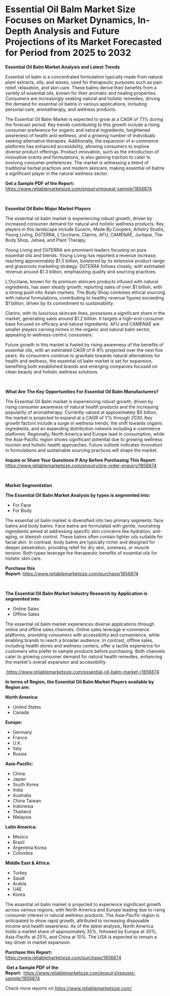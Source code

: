 <p><h1>Essential Oil Balm Market Size Focuses on Market Dynamics, In-Depth Analysis and Future Projections of its Market Forecasted for Period from 2025 to 2032</h1></p><p><strong>Essential Oil Balm Market Analysis and Latest Trends</strong></p>
<p><p>Essential oil balm is a concentrated formulation typically made from natural plant extracts, oils, and waxes, used for therapeutic purposes such as pain relief, relaxation, and skin care. These balms derive their benefits from a variety of essential oils, known for their aromatic and healing properties. Consumers are increasingly seeking natural and holistic remedies, driving the demand for essential oil balms in various applications, including personal care, aromatherapy, and wellness products.</p><p>The Essential Oil Balm Market is expected to grow at a CAGR of 7.1% during the forecast period. Key trends contributing to this growth include a rising consumer preference for organic and natural ingredients, heightened awareness of health and wellness, and a growing number of individuals seeking alternative therapies. Additionally, the expansion of e-commerce platforms has enhanced accessibility, allowing consumers to explore diverse product offerings. Product innovation, such as the introduction of innovative scents and formulations, is also gaining traction to cater to evolving consumer preferences. The market is witnessing a blend of traditional herbal practices and modern skincare, making essential oil balms a significant player in the natural wellness sector.</p></p>
<p><strong>Get a Sample PDF of the Report:&nbsp;</strong> <a href="https://www.reliablemarketsize.com/enquiry/request-sample/1856874?utm_campaign=3431&utm_medium=2&utm_source=Github&utm_content=ia&utm_term=04042025&utm_id=essential-oil-balm">https://www.reliablemarketsize.com/enquiry/request-sample/1856874</a></p>
<p>&nbsp;</p>
<p><strong>Essential Oil Balm Major Market Players</strong></p>
<p><p>The essential oil balm market is experiencing robust growth, driven by increased consumer demand for natural and holistic wellness products. Key players in this landscape include Eucerin, Made By Coopers, Artistry Studio, Young Living, DōTERRA, L'Occitane, Clarins, AFU, CAMENAE, Jurlique, The Body Shop, Jahwa, and Plant Therapy.</p><p>Young Living and DōTERRA are prominent leaders focusing on pure essential oils and blends. Young Living has reported a revenue increase, reaching approximately $1.5 billion, bolstered by its extensive product range and grassroots marketing strategy. DōTERRA follows closely, with estimated revenue around $1.3 billion, emphasizing quality and sourcing practices.</p><p>L'Occitane, known for its premium skincare products infused with natural ingredients, has seen steady growth, reporting sales of over $1 billion, with a strong push into Asian markets. The Body Shop combines ethical sourcing with natural formulations, contributing to healthy revenue figures exceeding $1 billion, driven by its commitment to sustainability.</p><p>Clarins, with its luxurious skincare lines, possesses a significant share in the market, generating sales around $1.2 billion. It targets a high-end consumer base focused on efficacy and natural ingredients. AFU and CAMENAE are smaller players carving niches in the organic and natural balm sector, appealing to wellness-centric consumers.</p><p>Future growth in this market is fueled by rising awareness of the benefits of essential oils, with an estimated CAGR of 6-8% projected over the next five years. As consumers continue to gravitate towards natural alternatives for health and wellness, the essential oil balm market is set for expansion, benefiting both established brands and emerging companies focused on clean beauty and holistic wellness solutions.</p></p>
<p>&nbsp;</p>
<p><strong>What Are The Key Opportunities For Essential Oil Balm Manufacturers?</strong></p>
<p><p>The Essential Oil Balm market is experiencing robust growth, driven by rising consumer awareness of natural health products and the increasing popularity of aromatherapy. Currently valued at approximately $X billion, the market is projected to expand at a CAGR of Y% through 2030. Key growth factors include a surge in wellness trends, the shift towards organic ingredients, and an expanding distribution network including e-commerce platforms. Regionally, North America and Europe lead in consumption, while the Asia-Pacific region shows significant potential due to growing wellness tourism and holistic health approaches. Future outlook indicates innovation in formulations and sustainable sourcing practices will shape the market.</p></p>
<p><strong>Inquire or Share Your Questions If Any Before Purchasing This Report:</strong> <a href="https://www.reliablemarketsize.com/enquiry/pre-order-enquiry/1856874?utm_campaign=3431&utm_medium=2&utm_source=Github&utm_content=ia&utm_term=04042025&utm_id=essential-oil-balm">https://www.reliablemarketsize.com/enquiry/pre-order-enquiry/1856874</a></p>
<p>&nbsp;</p>
<p><strong>Market Segmentation</strong></p>
<p><strong>The Essential Oil Balm Market Analysis by types is segmented into:</strong></p>
<p><ul><li>For Face</li><li>For Body</li></ul></p>
<p><p>The essential oil balm market is diversified into two primary segments: face balms and body balms. Face balms are formulated with gentle, nourishing ingredients aimed at addressing specific skin concerns like hydration, anti-aging, or blemish control. These balms often contain lighter oils suitable for facial skin. In contrast, body balms are typically richer and designed for deeper penetration, providing relief for dry skin, soreness, or muscle tension. Both types leverage the therapeutic benefits of essential oils for holistic skin care.</p></p>
<p><strong>Purchase this Report:&nbsp;</strong><a href="https://www.reliablemarketsize.com/purchase/1856874?utm_campaign=3431&utm_medium=2&utm_source=Github&utm_content=ia&utm_term=04042025&utm_id=essential-oil-balm">https://www.reliablemarketsize.com/purchase/1856874</a></p>
<p>&nbsp;</p>
<p><strong>The Essential Oil Balm Market Industry Research by Application is segmented into:</strong></p>
<p><ul><li>Online Sales</li><li>Offline Sales</li></ul></p>
<p><p>The essential oil balm market experiences diverse applications through online and offline sales channels. Online sales leverage e-commerce platforms, providing consumers with accessibility and convenience, while enabling brands to reach a broader audience. In contrast, offline sales, including health stores and wellness centers, offer a tactile experience for customers who prefer to sample products before purchasing. Both channels cater to growing consumer demand for natural health remedies, enhancing the market's overall expansion and accessibility.</p></p>
<p><a href="https://www.reliablemarketsize.com/essential-oil-balm-market-r1856874?utm_campaign=3431&utm_medium=2&utm_source=Github&utm_content=ia&utm_term=04042025&utm_id=essential-oil-balm">&nbsp;https://www.reliablemarketsize.com/essential-oil-balm-market-r1856874</a></p>
<p><strong>In terms of Region, the Essential Oil Balm Market Players available by Region are:</strong></p>
<p>
    <p> <strong> North America: </strong>
        <ul>
            <li>United States</li>
            <li>Canada</li>
        </ul>
        </p> 
    <p> <strong> Europe: </strong>
        <ul>
            <li>Germany</li>
            <li>France</li>
            <li>U.K.</li>
            <li>Italy</li>
            <li>Russia</li>
        </ul>
        </p> 
    <p> <strong> Asia-Pacific: </strong>
        <ul>
            <li>China</li>
            <li>Japan</li>
            <li>South Korea</li>
            <li>India</li>
            <li>Australia</li>
            <li>China Taiwan</li>
            <li>Indonesia</li>
            <li>Thailand</li>
            <li>Malaysia</li>
        </ul>
        </p> 
    <p> <strong> Latin America: </strong>
        <ul>
            <li>Mexico</li>
            <li>Brazil</li>
            <li>Argentina Korea</li>
            <li>Colombia</li>
        </ul>
        </p> 
    <p> <strong> Middle East & Africa: </strong>
        <ul>
            <li>Turkey</li>
            <li>Saudi</li>
            <li>Arabia</li>
            <li>UAE</li>
            <li>Korea</li>
        </ul>
    </p>
    </p>
<p><p>The essential oil balm market is projected to experience significant growth across various regions, with North America and Europe leading due to rising consumer interest in natural wellness products. The Asia-Pacific region is anticipated to show rapid growth, attributed to increasing disposable income and health awareness. As of the latest analysis, North America holds a market share of approximately 35%, followed by Europe at 30%, Asia-Pacific at 25%, and China at 10%. The USA is expected to remain a key driver in market expansion.</p></p>
<p><strong>Purchase this Report: </strong><a href="https://www.reliablemarketsize.com/purchase/1856874?utm_campaign=3431&utm_medium=2&utm_source=Github&utm_content=ia&utm_term=04042025&utm_id=essential-oil-balm">https://www.reliablemarketsize.com/purchase/1856874</a></p>
<p>&nbsp;<strong>Get a Sample PDF of the Report:&nbsp;&nbsp;</strong><a href="https://www.reliablemarketsize.com/enquiry/request-sample/1856874?utm_campaign=3431&utm_medium=2&utm_source=Github&utm_content=ia&utm_term=04042025&utm_id=essential-oil-balm">https://www.reliablemarketsize.com/enquiry/request-sample/1856874</a></p>
<p><strong></strong></p>
<p>Check more reports on <a href="https://www.reliablemarketsize.com/?utm_campaign=3431&utm_medium=2&utm_source=Github&utm_content=ia&utm_term=04042025&utm_id=essential-oil-balm">https://www.reliablemarketsize.com/</a></p>